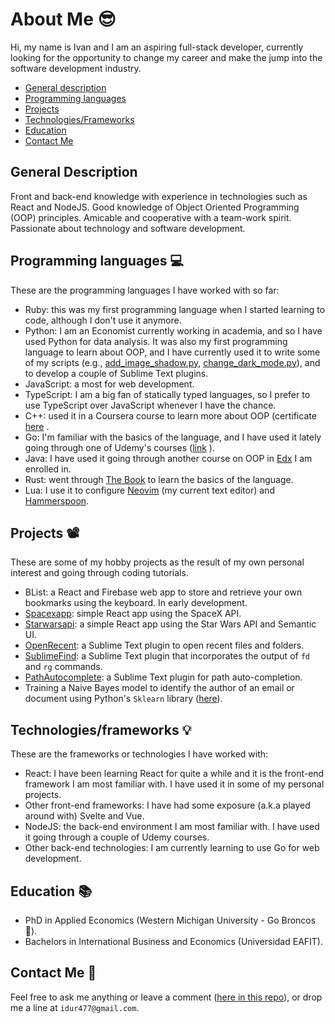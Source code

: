 # About Me 😎

Hi, my name is Ivan and I am an aspiring full-stack developer, currently looking for the opportunity to change my career and make the jump into the software development industry.

- [General description](#general-description)
- [Programming languages](#programming-languages-)
- [Projects](#projects-)
- [Technologies/Frameworks](#technologiesframeworks-)
- [Education](#education-)
- [Contact Me](#contact-me-)

## General Description

Front and back-end knowledge with experience in technologies such as React and NodeJS. Good knowledge of Object Oriented Programming (OOP) principles. Amicable and cooperative with a team-work spirit. Passionate about technology and software development.

## Programming languages 💻

These are the programming languages I have worked with so far:

- Ruby: this was my first programming language when I started learning to code, although I don't use it anymore.
- Python: I am an Economist currently working in academia, and so I have used Python for data analysis. It was also my first programming language to learn about OOP, and I have currently used it to write some of my scripts (e.g., [add_image_shadow.py](https://github.com/idr4n/.dotfiles/blob/master/scripts), [change_dark_mode.py](https://github.com/idr4n/.dotfiles/blob/master/scripts/change_dark_mode.py)), and to develop a couple of Sublime Text plugins.
- JavaScript: a most for web development.
- TypeScript: I am a big fan of statically typed languages, so I prefer to use TypeScript over JavaScript whenever I have the chance.
- C++: used it in a Coursera course to learn more about OOP (certificate [here](https://www.coursera.org/account/accomplishments/verify/4QJM3K79ZS9D) .
- Go: I'm familiar with the basics of the language, and I have used it lately going through one of Udemy's courses ([link](https://www.udemy.com/course/building-modern-web-applications-with-go/) ).
- Java: I have used it going through another course on OOP in [Edx](https://www.edx.org/course/introduction-to-java-programming-ii-object-oriented-programming) I am enrolled in.
- Rust: went through [The Book](https://doc.rust-lang.org/book/) to learn the basics of the language.
- Lua: I use it to configure [Neovim](https://github.com/idr4n/nvim-lua) (my current text editor) and [Hammerspoon](https://github.com/idr4n/.dotfiles#hammerspoon-setup).

## Projects 📽

These are some of my hobby projects as the result of my own personal interest and going through coding tutorials.

- BList: a React and Firebase web app to store and retrieve your own bookmarks using the keyboard. In early development.
- [Spacexapp](https://github.com/idr4n/spacexapp): simple React app using the SpaceX API.
- [Starwarsapi](https://github.com/idr4n/starwarsapi): a simple React app using the Star Wars API and Semantic UI.
- [OpenRecent](https://github.com/idr4n/OpenRecent): a Sublime Text plugin to open recent files and folders.
- [SublimeFind](https://github.com/idr4n/SublimeFind): a Sublime Text plugin that incorporates the output of `fd` and `rg` commands.
- [PathAutocomplete](https://github.com/idr4n/PathAutocomplete): a Sublime Text plugin for path auto-completion.
- Training a Naive Bayes model to identify the author of an email or document using Python's `Sklearn` library ([here](https://github.com/idr4n/naivebayes-email-author)).

## Technologies/frameworks 💡

These are the frameworks or technologies I have worked with:

- React: I have been learning React for quite a while and it is the front-end framework I am most familiar with. I have used it in some of my personal projects.
- Other front-end frameworks: I have had some exposure (a.k.a played around with) Svelte and Vue.
- NodeJS: the back-end environment I am most familiar with. I have used it going through a couple of Udemy courses.
- Other back-end technologies: I am currently learning to use Go for web development.

## Education 📚

- PhD in Applied Economics (Western Michigan University - Go Broncos 💪).
- Bachelors in International Business and Economics (Universidad EAFIT).

## Contact Me 🤙

Feel free to ask me anything or leave a comment ([here in this repo](https://github.com/idr4n/aboutme/issues/new/choose)), or drop me a line at `idur477@gmail.com`.


